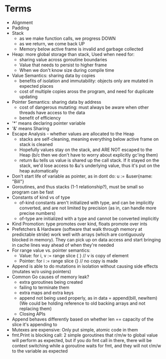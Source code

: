 # Terms
* Alignment
* Padding
* Stack
    - as we make function calls, we progress DOWN
    - as we return, we come back UP
    - Memory below active frame is invalid and garbage collected
* Heap: more global storage than stack, Used when need for:
    - sharing value across goroutine boundaries
    - Value that needs to persist to higher frame
    - When we don't know size during compile time
* Value Semantics: sharing data by copies
    - benefits of isolation and immutability: objects only are mutated in expected places
    - cost of multiple copies aross the program, and need for duplicate updating
* Pointer Semantics: sharing data by address
    - cost of dangerous mutating: must always be aware when other threads have access to the data
    - benefit of efficiency
* '*' means declaring pointer variable
* '&' means Sharing
* Escape Analysis - whether values are allocated to the Heap
    - stacks are self-cleaning, meaning everything below active frame on stack is cleaned
    - Hopefully values stay on the stack, and ARE NOT escaped to the Heap (b/c then we don't have to worry about explicitly gc'ing them)
    - return &u tells us value is shared up the call stack. If it stayed on the stack, we'd lose access to &u's underlying value, thus it's put on the heap automatically
* Don't start life of variable as pointer, as in dont do: u := &user{name: "Bill"}
* Goroutines, and thus stacks (1-1 relationship?), must be small so program can be fast
* Constants of kind vs of type
    - of-kind constants aren't initialized with type, and can be implicitly converted, and are not limited by precision (as in, can handle more precise numbers)
    - of-type are initialized with a type and cannot be converted implicitly
* Kind Promotion: type promotes over kind, floats promote over ints
* Prefetchers & Hardware (software that walk through memory at predictable stride) work well with arrays (which are contiguously blocked in memory). They can pick up on data access and start bringing in cache lines way ahead of when they're needed
* For range value vs. pointer semantics:
    - Value: for i, v := range slice {    } // v is copy of element
    - Pointer: for i := range slice {} // no copy is made
* Append is able to do mutations in isolation without causing side effects (mutates w/o using pointers)
* Common Go causes of memory leak?
    - extra goroutines being created
    - failing to terminate them 
    - extra maps and extra keys
    - append not being used properly, as in data = append(bill, newItem) (We could be holding reference to old backing arrays and not replacing them)
    - Closing APIs
* Append behaves differently based on whether len == capacity of the slice it's appending to
* Mutexes are expensive: Only put simple, atomic code in them
* fmt.Print is blocking call: 2 simple goroutines that r/m/w to global value will perform as expected, but if you do fmt call in there, there will be context switching while a goroutine waits for fmt, and they will not r/m/w to the variable as expected